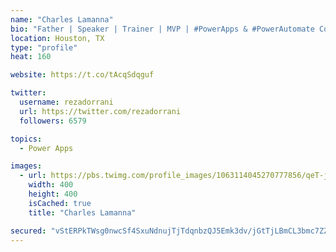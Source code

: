 ```yaml
---
name: "Charles Lamanna"
bio: "Father | Speaker | Trainer | MVP | #PowerApps & #PowerAutomate Community Super User | YouTuber Right-pointing triangle http://youtube.com/c/rezadorrani | Learn - Share - Clockwise rightwards and leftwards open circle arrows"
location: Houston, TX
type: "profile"
heat: 160

website: https://t.co/tAcqSdqguf

twitter:
  username: rezadorrani
  url: https://twitter.com/rezadorrani
  followers: 6579

topics:
  - Power Apps

images:
  - url: https://pbs.twimg.com/profile_images/1063114045270777856/qeT-jpWr_400x400.jpg
    width: 400
    height: 400
    isCached: true
    title: "Charles Lamanna"

secured: "vStERPkTWsg0nwcSf4SxuNdnujTjTdqnbzQJ5Emk3dv/jGtTjLBmCL3bmc7ZZDfYZwjz5SspOSP/CSK+h7Uz27/GwuNESv6hwVKlXAj9uF5MJR0QBTo5dGx9UPq9us+v7nh+qWBozz5w9KL9z7i9Rg3i1jmMFYNznVHDWhXpsNGzhOnkJkcF/sUTBA3VoP4LK98JiUn2NqmA5cPhrcQ1cLUcJyGSj0JOAYghpV045+fWep18IXJMtBqltaXDJlc4pULuu2rOWcXr166nyBRX7dTn/LQ8acoVOwlm1kGAAtK+L/y72qAFSiEUP8D/0Js6up7fCDkKKMoS0boIvgb1QIHDP3hJmtCgbr3ZaX43Q+yczpNqnh0ZoTOewLCOQU13qw6ZMM31Swhx4JS9vY9pp2fo1q14Pi5DjL8n5ZknyEw=;igx10M3kPchTF69N0JtyYw=="
---
```


